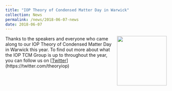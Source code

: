 ```yaml
---
title: "IOP Theory of Condensed Matter Day in Warwick"
collection: News
permalink: /news/2018-06-07-news
date: 2018-06-07
---
```

<img src="{{ '/images/iop.jpg'}}" width='155' align='right' />
Thanks to the speakers and everyone who came along to our IOP Theory of Condensed Matter Day in Warwick this year. To find out more about what the IOP TCM Group is up to throughout the year, you can follow us on [<u>Twitter</u>](https://twitter.com/theoryiop)
